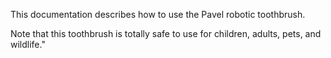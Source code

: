 This documentation describes how to use the Pavel robotic toothbrush.

Note that this toothbrush is totally safe to use for children, adults, pets, and wildlife."
